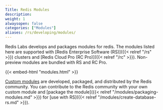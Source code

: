 ```yaml
---
Title: Redis Modules
description:
weight: 1
alwaysopen: false
categories: ["Modules"]
aliases: /rs/developing/modules/
---
```

Redis Labs develops and packages modules for redis.
The modules listed here are supported with [Redis Enterprise Software (RS)]({{< relref "/rs" >}}) clusters and [Redis Cloud Pro (RC Pro)]({{< relref "/rc" >}}).
Non-preview modules are bundled with RS and RC Pro.

{{< embed-html "modules.html" >}}

[Custom modules](https://redislabs.com/community/redis-modules-hub/) are developed, packaged, and distributed by the Redis community.
You can contribute to the Redis community with your own custom module
and [package the module]({{< relref "/modules/packaging-modules.md" >}}) for [use with RS]({{< relref "/modules/create-database-rs.md" >}}).
